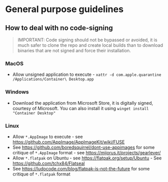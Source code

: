 # General purpose guidelines

## How to deal with no code-signing

> IMPORTANT: Code signing should not be bypassed or avoided, it is much safer to clone the repo and create local builds than to download binaries that are not signed and force their installation.

### MacOS

- Allow unsigned application to execute - `xattr -d com.apple.quarantine /Applications/Container\ Desktop.app`

### Windows

- Download the application from Microsoft Store, it is digitally signed, courtesy of Microsoft. You can also install it using `winget install "Container Desktop"`

### Linux

- Allow `*.AppImage` to execute - see <https://github.com/AppImage/AppImageKit/wiki/FUSE>
- See <https://github.com/boredsquirrel/dont-use-appimages> for some critique of `*.AppImage` format - see <https://mijorus.it/projects/gearlever/>
- Allow `*.flatpak` on Ubuntu - see <https://flatpak.org/setup/Ubuntu> - See <https://github.com/tchx84/Flatseal>
- See <https://ludocode.com/blog/flatpak-is-not-the-future> for some critique of `*.flatpak` format
